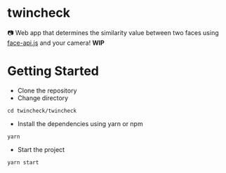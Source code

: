 # twincheck
:camera: Web app that determines the similarity value between two faces using [face-api.js](https://github.com/justadudewhohacks/face-api.js) and your camera! **WIP**

# Getting Started
- Clone the repository
- Change directory
```shell
cd twincheck/twincheck
```
- Install the dependencies using yarn or npm
```shell
yarn
```
- Start the project
```shell
yarn start
```
